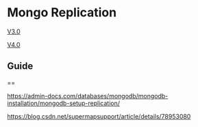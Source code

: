 Mongo Replication
==

[V3.0](https://docs.mongodb.com/v3.0/core/replication-introduction/)

[V4.0](https://docs.mongodb.com/manual/replication/index.html)

## Guide
==

https://admin-docs.com/databases/mongodb/mongodb-installation/mongodb-setup-replication/
 
https://blog.csdn.net/supermapsupport/article/details/78953080